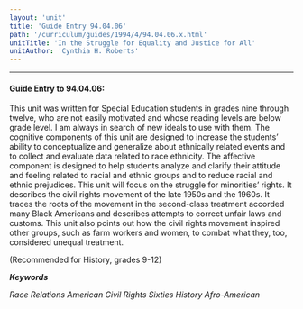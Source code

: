 ```yaml
---
layout: 'unit'
title: 'Guide Entry 94.04.06'
path: '/curriculum/guides/1994/4/94.04.06.x.html'
unitTitle: 'In the Struggle for Equality and Justice for All'
unitAuthor: 'Cynthia H. Roberts'
---
```


<body>
<hr/>
 <h4>
  Guide Entry to 94.04.06:
 </h4>
 This unit was written for Special Education students in grades nine through twelve, who are not easily motivated and whose reading levels are below grade level. I am always in search of new ideals to use with them. The cognitive components of this unit are designed to increase the students’ ability to conceptualize and generalize about ethnically related events and to collect and evaluate data related to race ethnicity. The affective component is designed to help students analyze and clarify their attitude and feeling related to racial and ethnic groups and to reduce racial and ethnic prejudices. This unit will focus on the struggle for minorities’ rights. It describes the civil rights movement of the late 1950s and the 1960s. It traces the roots of the movement in the second-class treatment accorded many Black Americans and describes attempts to correct unfair laws and customs. This unit also points out how the civil rights movement inspired other groups, such as farm workers and women, to combat what they, too, considered unequal treatment.
 <p>
  (Recommended for History, grades 9-12)
 </p>
<p>
  <b>
   <i>
    Keywords
   </i>
  </b>
  <br/>
 </p>
 <p>
  <i>
   Race Relations American Civil Rights Sixties History Afro-American
  </i>
 </p>

</body>
